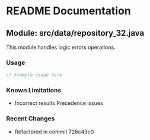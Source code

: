 # README Documentation

## Module: src/data/repository_32.java

This module handles logic errors operations.

### Usage

```javascript
// Example usage here
```

### Known Limitations

- Incorrect results Precedence issues

### Recent Changes

- Refactored in commit 726c43c0
